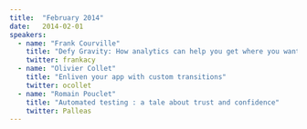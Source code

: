 ```yaml
---
title:  "February 2014"
date:   2014-02-01
speakers:
  - name: "Frank Courville"
    title: "Defy Gravity: How analytics can help you get where you want"
    twitter: frankacy
  - name: "Olivier Collet"
    title: "Enliven your app with custom transitions"
    twitter: ocollet
  - name: "Romain Pouclet"
    title: "Automated testing : a tale about trust and confidence"
    twitter: Palleas
---
```

